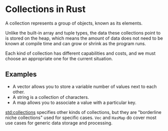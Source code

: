 # Collections in Rust

A collection represents a group of objects, known as its elements. 

Unlike the built-in array and tuple types, the data these collections point to is stored on the heap, which means 
the amount of data does not need to be known at compile time and can grow or shrink as the program runs. 

Each kind of collection has different capabilities and costs, and we must choose an appropriate one for the current situation.

## Examples
- A vector allows you to store a variable number of values next to each other.
- A string is a collection of characters.
- A map allows you to associate a value with a particular key.

[std:collections](https://doc.rust-lang.org/std/collections/index.html) specifies other kinds of collections, but they
are "borderline niche collections" used for specific cases. `Vec` and `HasMap` do cover most use cases for generic data storage
and processing.